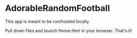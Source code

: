 # AdorableRandomFootball

This app is meant to be run/hosted locally.

Pull down files and launch Home.html in your browser.  That's it!
